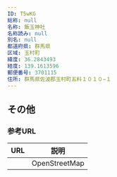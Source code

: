 ```yaml
---
ID: T5wKG
総称: null
名称: 飯玉神社
名称読み: null
別名: null
都道府県: 群馬県
区域: 玉村町
緯度: 36.2843493
経度: 139.1613596
郵便番号: 3701115
住所: 群馬県佐波郡玉村町五料１０１０−１
---
```


## その他

### 参考URL

| URL | 説明          |
| --- | ------------- |
|     | OpenStreetMap |
